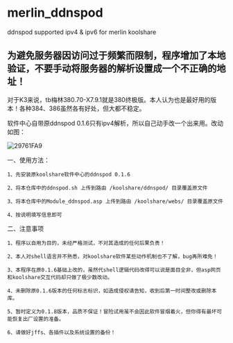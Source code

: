 # merlin_ddnspod

ddnspod supported ipv4 & ipv6 for merlin koolshare

## 为避免服务器因访问过于频繁而限制，程序增加了本地验证，不要手动将服务器的解析设置成一个不正确的地址！

对于K3来说，tb梅林380.70-X7.9.1就是380终极版。本人认为也是最好用的版本！各种384、386虽然各有好处，但大都不稳定。

软件中心自带原ddnspod 0.1.6只有ipv4解析，所以自己动手改一个出来用。改动如图：

![29761FA9](https://github.com/alal001/merlin_ddnspod/assets/39854347/ad69d012-8fa8-41d6-a5a7-4b0b8f472fa7)

一、使用方法：

    1、先安装原koolshare软件中心的ddnspod 0.1.6

    2、将本仓库中的ddnspod.sh 上传到路由 /koolshare/ddnspod/ 目录覆盖原文件

    3、将本仓库中的Module_ddnspod.asp 上传到路由 /koolshare/webs/ 目录覆盖原文件

    4、按说明填写信息即可

二、注意事项

    1、程序以自用为目的，未经严格测试，不对其造成的任何后果负责！
    
    2、本人对shell语言并不熟悉，对koolshare软件某些动作机制也不了解，bug再所难免！
    
    3、本程序在原0.1.6基础上改的，虽然代shell逻辑代码改得可以说是面目全非，但asp网页和koolshare交互代码却只做了极少数改动。

    4、未删除原0.1.6版本的任何标志标识，如造成侵权请告知，收到后第一时间整改或删除本库。
    
    5、暂时定义为0.1.8版本，品质不保证！冒险试用虽不会因此软件冒烟着火，但你得有最坏可能恢复出厂设置的准备。

    6、请做好jffs、各插件以及系统设置的备份！
